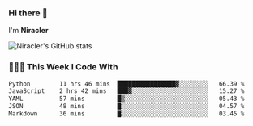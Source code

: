 ### Hi there 👋

I'm **Niracler**

![Niracler's GitHub stats](https://github-readme-stats.vercel.app/api?username=Niracler&show_icons=true)


### 👨🏻‍💻 This Week I Code With

<!--START_SECTION:waka-->

```txt
Python        11 hrs 46 mins  ████████████████▓░░░░░░░░   66.39 %
JavaScript    2 hrs 42 mins   ███▓░░░░░░░░░░░░░░░░░░░░░   15.27 %
YAML          57 mins         █▒░░░░░░░░░░░░░░░░░░░░░░░   05.43 %
JSON          48 mins         █░░░░░░░░░░░░░░░░░░░░░░░░   04.57 %
Markdown      36 mins         █░░░░░░░░░░░░░░░░░░░░░░░░   03.45 %
```

<!--END_SECTION:waka-->
